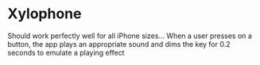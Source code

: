 # Xylophone

Should work perfectly well for all iPhone sizes...
When a user presses on a button, the app plays an appropriate sound and dims the key for 0.2 seconds to emulate a playing effect
